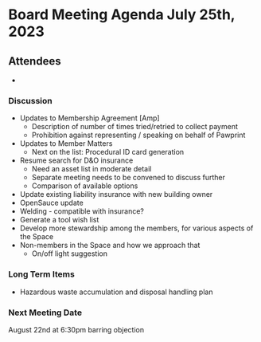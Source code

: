 # Board Meeting Agenda July 25th, 2023

## Attendees
- 

### Discussion
- Updates to Membership Agreement [Amp]
  - Description of number of times tried/retried to collect payment
  - Prohibition against representing / speaking on behalf of Pawprint
- Updates to Member Matters 
  - Next on the list: Procedural ID card generation 
- Resume search for D&O insurance
  - Need an asset list in moderate detail
  - Separate meeting needs to be convened to discuss further
  - Comparison of available options 
- Update existing liability insurance with new building owner
- OpenSauce update
- Welding - compatible with insurance?
- Generate a tool wish list
- Develop more stewardship among the members, for various aspects of the Space
- Non-members in the Space and how we approach that
  - On/off light suggestion

### Long Term Items
- Hazardous waste accumulation and disposal handling plan



### Next Meeting Date
August 22nd at 6:30pm barring objection 
